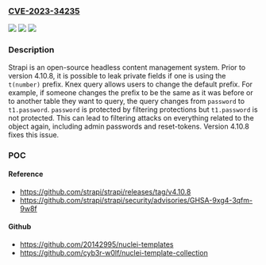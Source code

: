 ### [CVE-2023-34235](https://cve.mitre.org/cgi-bin/cvename.cgi?name=CVE-2023-34235)
![](https://img.shields.io/static/v1?label=Product&message=strapi&color=blue)
![](https://img.shields.io/static/v1?label=Version&message=%3D%20%3C%204.10.8%20&color=brighgreen)
![](https://img.shields.io/static/v1?label=Vulnerability&message=CWE-200%3A%20Exposure%20of%20Sensitive%20Information%20to%20an%20Unauthorized%20Actor&color=brighgreen)

### Description

Strapi is an open-source headless content management system. Prior to version 4.10.8, it is possible to leak private fields if one is using the `t(number)` prefix. Knex query allows users to change the default prefix. For example, if someone changes the prefix to be the same as it was before or to another table they want to query, the query changes from `password` to `t1.password`. `password` is protected by filtering protections but `t1.password` is not protected. This can lead to filtering attacks on everything related to the object again, including admin passwords and reset-tokens. Version 4.10.8 fixes this issue.

### POC

#### Reference
- https://github.com/strapi/strapi/releases/tag/v4.10.8
- https://github.com/strapi/strapi/security/advisories/GHSA-9xg4-3qfm-9w8f

#### Github
- https://github.com/20142995/nuclei-templates
- https://github.com/cyb3r-w0lf/nuclei-template-collection


